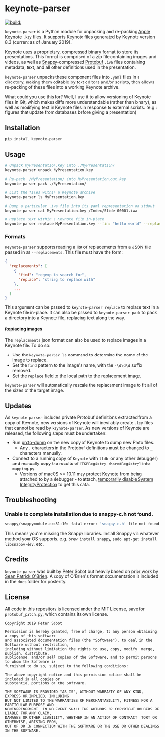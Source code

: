 # keynote-parser

<a href="https://travis-ci.org/psobot/keynote-parser"><img src="https://travis-ci.com/psobot/keynote-parser.svg?branch=master" alt="build:" /></a>

`keynote-parser` is a Python module for unpacking and re-packing
[Apple Keynote](https://www.apple.com/keynote/) `.key` files. It supports Keynote
files generated by Keynote version 8.3 (current as of January 2019).

Keynote uses a proprietary, compressed binary format to store its presentations.
This format is comprised of a zip file containing images and videos, as well as
[Snappy](https://github.com/google/snappy)-compressed
[Protobuf](https://github.com/protocolbuffers/protobuf) `.iwa` files containing
metadata, text, and all other definitions used in the presentation.

`keynote-parser` unpacks these component files into `.yaml` files in a directory,
making them editable by text editors and/or scripts, then allows re-packing of these
files into a working Keynote archive.

What could you use this for? Well, I use it to allow versioning of Keynote files in Git,
which makes diffs more understandable (rather than binary), as well as modifying text
in Keynote files in response to external scripts.
(e.g.: figures that update from databases before giving a presentation)

## Installation

```bash
pip install keynote-parser
```

## Usage

```bash
# Unpack MyPresentation.key into ./MyPresentation/
keynote-parser unpack MyPresentation.key

# Re-pack ./MyPresentation/ into MyPresentation.out.key
keynote-parser pack ./MyPresentation/

# List the files within a Keynote archive
keynote-parser ls MyPresentation.key

# Dump a particular .iwa file into its yaml representation on stdout
keynote-parser cat MyPresentation.key /Index/Slide-00001.iwa

# Replace text within a Keynote file in-place
keynote-parser replace MyPresentation.key --find "hello world" --replace "hello dolly"
```

### Formats

`keynote-parser` supports reading a list of replacements from a JSON file passed in
as `--replacements`. This file must have the form:

```json
{
  "replacements": [
    {
      "find": "regexp to search for",
      "replace": "string to replace with"
    },
    ...
  ]
}
```

This argument can be passed to `keynote-parser replace` to replace text in a Keynote
file in-place. It can also be passed to `keynote-parser pack` to pack a directory
into a Keynote file, replacing text along the way.

#### Replacing Images

The `replacements` json format can also be used to replace images in a Keynote file.
To do so:

* Use the `keynote-parser ls` command to determine the name of the image to replace.
* Set the `find` pattern to the image's name, with the `-\d\d\d` suffix removed.
* Set the `replace` field to the local path to the replacement image.

`keynote-parser` will automatically rescale the replacement image to fit all of the
sizes of the target image.

## Updates

As `keynote-parser` includes private Protobuf definitions extracted from a copy of Keynote,
new versions of Keynote will inevitably create `.key` files that cannot be read by `keynote-parser`.
As new versions of Keynote are released, the following steps must be undertaken:

* Run [proto-dump](https://github.com/obriensp/proto-dump) on the new copy of Keynote to dump new Proto files.
  * Any `.` characters in the Protobuf definitions must be changed to `_` characters manually.
* Connect to a running copy of `Keynote` with `lldb` (or any other debugger) and manually copy
  the results of `[TSPRegistry sharedRegistry]` into `mapping.py`.
  * Versions of macOS >= 10.11 may protect Keynote from being attached to by a debugger -
    to attach, [temporarily disable System IntegrityProtection](https://apple.stackexchange.com/questions/208478/how-do-i-disable-system-integrity-protection-sip-aka-rootless-on-macos-os-x)
    to get this data.

## Troubleshooting

### Unable to complete installation due to snappy-c.h not found.

```bash
snappy/snappymodule.cc:31:10: fatal error: 'snappy-c.h' file not found
```

This means you're missing the Snappy libraries. Install Snappy via whatever method your OS supports. e.g. `brew install snappy`, `sudo apt-get install libsnappy-dev`, etc.

## Credits

`keynote-parser` was built by [Peter Sobot](https://petersobot.com) but heavily based on [prior
work](https://github.com/obriensp/iWorkFileFormat/blob/master/Docs/index.md) by [Sean Patrick O'Brien](http://www.obriensp.com).
A copy of O'Brien's format documentation is included in the `docs` folder for posterity.

## License

All code in this repository is licensed under the MIT License, save for `protobuf_patch.py`, which contains its own license.

```
Copyright 2019 Peter Sobot

Permission is hereby granted, free of charge, to any person obtaining a copy of this software
and associated documentation files (the "Software"), to deal in the Software without restriction,
including without limitation the rights to use, copy, modify, merge, publish, distribute,
sublicense, and/or sell copies of the Software, and to permit persons to whom the Software is
furnished to do so, subject to the following conditions:

The above copyright notice and this permission notice shall be included in all copies or
substantial portions of the Software.

THE SOFTWARE IS PROVIDED "AS IS", WITHOUT WARRANTY OF ANY KIND, EXPRESS OR IMPLIED, INCLUDING
BUT NOT LIMITED TO THE WARRANTIES OF MERCHANTABILITY, FITNESS FOR A PARTICULAR PURPOSE AND
NONINFRINGEMENT. IN NO EVENT SHALL THE AUTHORS OR COPYRIGHT HOLDERS BE LIABLE FOR ANY CLAIM,
DAMAGES OR OTHER LIABILITY, WHETHER IN AN ACTION OF CONTRACT, TORT OR OTHERWISE, ARISING FROM,
OUT OF OR IN CONNECTION WITH THE SOFTWARE OR THE USE OR OTHER DEALINGS IN THE SOFTWARE.
```
